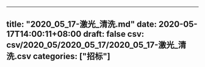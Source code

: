 
---
title: "2020_05_17-激光_清洗.md"
date: 2020-05-17T14:00:11+08:00
draft: false
csv: csv/2020_05/2020_05_17/2020_05_17-激光_清洗.csv
categories: ["招标"]
---
